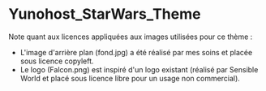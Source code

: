 # Yunohost_StarWars_Theme

Note quant aux licences appliquées aux images utilisées pour ce thème :
- L'image d'arrière plan (fond.jpg) a été réalisé par mes soins et placée sous licence copyleft.
- Le logo (Falcon.png) est inspiré d'un logo existant (réalisé par Sensible World et placé sous licence libre pour un usage non commercial).
